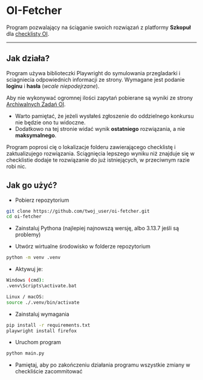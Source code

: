 # OI-Fetcher

Program pozwalający na ściąganie swoich rozwiązań z platformy **Szkopuł** dla [checklisty OI](https://github.com/testowyuczen/oi).

---

## Jak działa?

Program używa biblioteczki Playwright do symulowania przegladarki i sciagniecia odpowiednich informacji ze strony. 
Wymagane jest podanie **loginu** i **hasła** (*wcale niepodejrzane*).

Aby nie wykonywać ogromnej ilości zapytań pobierane są wyniki ze strony [Archiwalnych Zadań OI](https://szkopul.edu.pl/task_archive/oi/).
* Warto pamiętać, że jeżeli wysłałeś zgłoszenie do oddzielnego konkursu nie będzie ono tu widoczne.
* Dodatkowo na tej stronie widać wynik **ostatniego** rozwiązania, a nie **maksymalnego**.

Program poprosi cię o lokalizacje folderu zawierającego checklistę i zaktualizujego rozwiązania.
Sciągnięcia lepszego wyniku niż znajduje się w checklistie dodaje te rozwiązanie do już istniejących, w przeciwnym razie robi nic.

## Jak go użyć?

* Pobierz repozytorium
```bash
git clone https://github.com/twoj_user/oi-fetcher.git
cd oi-fetcher
```

* Zainstaluj Pythona
 (najlepiej najnowszą wersję, albo 3.13.7 jeśli są problemy)

* Utwórz wirtualne środowisko w folderze repozytorium
```bash
python -m venv .venv
```

* Aktywuj je:
```bash
Windows (cmd):
.venv\Scripts\activate.bat

Linux / macOS:
source ./.venv/bin/activate
```

* Zainstaluj wymagania
```bash
pip install -r requirements.txt
playwright install firefox
```

* Uruchom program
```bash
python main.py
```

* Pamiętaj, aby po zakończeniu działania programu wszystkie zmiany w checkliście zacommitować
